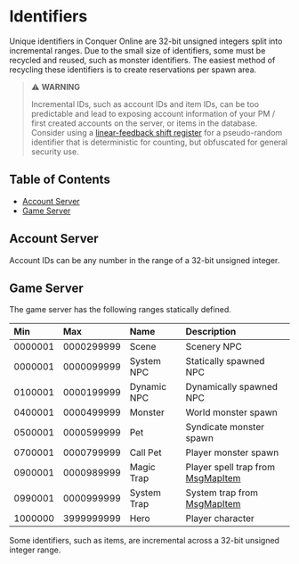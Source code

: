 # Identifiers

Unique identifiers in Conquer Online are 32-bit unsigned integers split into incremental ranges. Due to the small size of identifiers, some must be recycled and reused, such as monster identifiers. The easiest method of recycling these identifiers is to create reservations per spawn area.

> ⚠️ __WARNING__
>
> Incremental IDs, such as account IDs and item IDs, can be too predictable and lead to exposing account information of your PM / first created accounts on the server, or items in the database. Consider using a [linear-feedback shift register](https://en.wikipedia.org/wiki/Linear-feedback_shift_register) for a pseudo-random identifier that is deterministic for counting, but obfuscated for general security use.

## Table of Contents

* [Account Server](#account-server)
* [Game Server](#game-server)

## Account Server

Account IDs can be any number in the range of a 32-bit unsigned integer.

## Game Server

The game server has the following ranges statically defined.

| Min     | Max    | Name  | Description |
|:--------|:-------|:------|:--------|
| 0000001 | 0000299999 | Scene | Scenery NPC |
| 0000001 | 0000099999 | System NPC | Statically spawned NPC |
| 0100001 | 0000199999 | Dynamic NPC | Dynamically spawned NPC |
| 0400001 | 0000499999 | Monster | World monster spawn |
| 0500001 | 0000599999 | Pet | Syndicate monster spawn |
| 0700001 | 0000799999 | Call Pet | Player monster spawn |
| 0900001 | 0000989999 | Magic Trap | Player spell trap from [MsgMapItem](messages/msgmapitem.md) |
| 0990001 | 0000999999 | System Trap | System trap from [MsgMapItem](messages/msgmapitem.md) |
| 1000000 | 3999999999 | Hero | Player character |

Some identifiers, such as items, are incremental across a 32-bit unsigned integer range.